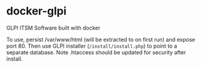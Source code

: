 # docker-glpi
GLPI ITSM Software built with docker

To use, persist /var/www/html (will be extracted to on first run) and expose port 80. Then use GLPI installer (`/install/install.php`) to point to a separate database. Note .htaccess should be updated for security after install.
